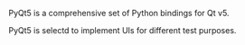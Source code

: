 PyQt5 is a comprehensive set of Python bindings for Qt v5.

PyQt5 is selectd to implement UIs for different test purposes.

